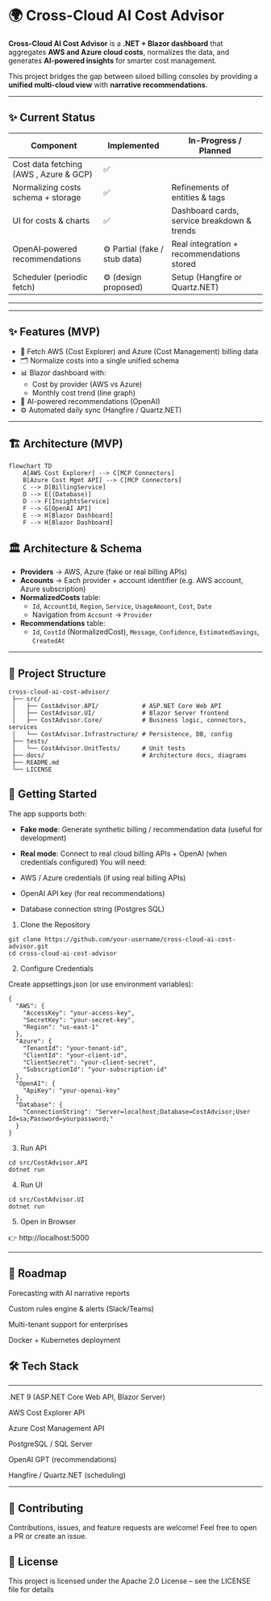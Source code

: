 # 🌍 Cross-Cloud AI Cost Advisor

**Cross-Cloud AI Cost Advisor** is a **.NET + Blazor dashboard** that aggregates **AWS and Azure cloud costs**, normalizes the data, and generates **AI-powered insights** for smarter cost management.  

This project bridges the gap between siloed billing consoles by providing a **unified multi-cloud view** with **narrative recommendations**.

---

## ✨ Current Status

| Component | Implemented | In-Progress / Planned |
|---|---|---|
| Cost data fetching (AWS , Azure & GCP) | ✅ | |
| Normalizing costs schema + storage | ✅ | Refinements of entities & tags |
| UI for costs & charts | ✅ | Dashboard cards, service breakdown & trends |
| OpenAI‐powered recommendations | ⚙️ Partial (fake / stub data) | Real integration + recommendations stored |
| Scheduler (periodic fetch) | ⚙️ (design proposed) | Setup (Hangfire or Quartz.NET) |

---

---

## ✨ Features (MVP)

- 🔄 Fetch AWS (Cost Explorer) and Azure (Cost Management) billing data  
- 🗂 Normalize costs into a single unified schema  
- 📊 Blazor dashboard with:  
  - Cost by provider (AWS vs Azure)  
  - Monthly cost trend (line graph)  
- 🤖 AI-powered recommendations (OpenAI)  
- ⚙️ Automated daily sync (Hangfire / Quartz.NET)  

---

## 🏗️ Architecture (MVP)

```mermaid
flowchart TD
    A[AWS Cost Explorer] --> C[MCP Connectors]
    B[Azure Cost Mgmt API] --> C[MCP Connectors]
    C --> D[BillingService]
    D --> E[(Database)]
    D --> F[InsightsService]
    F --> G[OpenAI API]
    E --> H[Blazor Dashboard]
    F --> H[Blazor Dashboard]
```
## 🏛 Architecture & Schema

- **Providers** → AWS, Azure (fake or real billing APIs)  
- **Accounts** → Each provider + account identifier (e.g. AWS account, Azure subscription)  
- **NormalizedCosts** table:  
  - `Id`, `AccountId`, `Region`, `Service`, `UsageAmount`, `Cost`, `Date`  
  - Navigation from `Account` → `Provider`  
- **Recommendations** table:  
  - `Id`, `CostId` (NormalizedCost), `Message`, `Confidence`, `EstimatedSavings`, `CreatedAt`

---
## 📂 Project Structure

```
cross-cloud-ai-cost-advisor/
 ├── src/
 │   ├── CostAdvisor.API/            # ASP.NET Core Web API
 │   ├── CostAdvisor.UI/             # Blazor Server frontend
 │   ├── CostAdvisor.Core/           # Business logic, connectors, services
 │   └── CostAdvisor.Infrastructure/ # Persistence, DB, config
 ├── tests/
 │   └── CostAdvisor.UnitTests/      # Unit tests
 ├── docs/                           # Architecture docs, diagrams
 ├── README.md
 └── LICENSE
```

## 🚀 Getting Started

The app supports both:

- **Fake mode**: Generate synthetic billing / recommendation data (useful for development)  
- **Real mode**: Connect to real cloud billing APIs + OpenAI (when credentials configured)
You will need:

- AWS / Azure credentials (if using real billing APIs)  
- OpenAI API key (for real recommendations)  
- Database connection string (Postgres SQL)

1. Clone the Repository
```
git clone https://github.com/your-username/cross-cloud-ai-cost-advisor.git
cd cross-cloud-ai-cost-advisor
```

2. Configure Credentials

Create appsettings.json (or use environment variables):
```
{
  "AWS": {
    "AccessKey": "your-access-key",
    "SecretKey": "your-secret-key",
    "Region": "us-east-1"
  },
  "Azure": {
    "TenantId": "your-tenant-id",
    "ClientId": "your-client-id",
    "ClientSecret": "your-client-secret",
    "SubscriptionId": "your-subscription-id"
  },
  "OpenAI": {
    "ApiKey": "your-openai-key"
  },
  "Database": {
    "ConnectionString": "Server=localhost;Database=CostAdvisor;User Id=sa;Password=yourpassword;"
  }
}
```
3. Run API
```
cd src/CostAdvisor.API
dotnet run
```

4. Run UI
```
cd src/CostAdvisor.UI
dotnet run
```
5. Open in Browser

👉 http://localhost:5000

---

## 🔄 Roadmap

 Forecasting with AI narrative reports

 Custom rules engine & alerts (Slack/Teams)

 Multi-tenant support for enterprises

 Docker + Kubernetes deployment


## 🛠 Tech Stack

---

.NET 9 (ASP.NET Core Web API, Blazor Server)

AWS Cost Explorer API

Azure Cost Management API

PostgreSQL / SQL Server

OpenAI GPT (recommendations)

Hangfire / Quartz.NET (scheduling)

---

## 🤝 Contributing

Contributions, issues, and feature requests are welcome!
Feel free to open a PR or create an issue.

## 📜 License

This project is licensed under the Apache 2.0 License – see the LICENSE file for details
